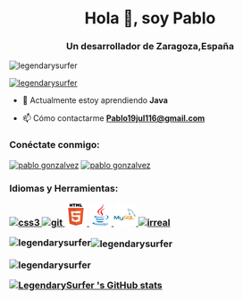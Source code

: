 <h1 align="center">Hola 👋, soy Pablo</h1>
<h3 align="center">Un desarrollador de Zaragoza,España</h3>

<p align="left"> <img src=" https://komarev.com/ghpvc/?username=legendarysurfer&label=Profile%20views&color=0e75b6&style=flat" alt="legendarysurfer" /> </p>

<p align="left"> <a href="https:/ /github.com/ryo-ma/github-profile-trophy"><img src="https://github-profile-trophy.vercel.app/?username=legendarysurfer" alt="legendarysurfer" /></a > </p>

- 🌱 Actualmente estoy aprendiendo **Java**

- 📫 Cómo contactarme **Pablo19jul116@gmail.com**

<h3 align="left">Conéctate conmigo:</h3>
<p alinear="izquierda">
<a href="https://linkedin.com/in/pablo gonzalvez" target="blank"><img align="center" src="https://raw.githubusercontent.com/rahuldkjain/github-profile- readme-generator/master/src/images/icons/Social/linked-in-alt.svg" alt="pablo gonzalvez" height="30" width="40" /></a>
<a href="https ://fb.com/pablo gonzalvez" target="blank"><img align="center" src="https://raw.githubusercontent.com/rahuldkjain/github-profile-readme-generator/master/src/ images/icons/Social/facebook.svg" alt="pablo gonzalvez" height="30" width="40" /></a>
</p>

<h3 align="left">Idiomas y Herramientas:</ h3>
<p align="left"> <a href="https://www.w3schools.com/css/" target="_blank" rel="noreferrer"> <img src="https://raw.githubusercontent. com/devicons/devicon/master/icons/css3/css3-original-wordmark.svg" alt="css3" width="40" height="40"/> </a> <a href="https:// git-scm.com/" target="_blank" rel="noreferrer"> <img src="https://www.vectorlogo.zone/logos/git-scm/git-scm-icon.svg" alt=" git" width="40" height="40"/> </a> <a href="https://www.w3.org/html/" target="_blank" rel="noreferrer"> <img src ="https://raw.githubusercontent.com/devicons/devicon/master/icons/html5/html5-original-wordmark.svg" alt="html5" width="40" height="40"/> </a> <a href="https:// www.java.com" target="_blank" rel="noreferrer"> <img src="https://raw.githubusercontent.com/devicons/devicon/master/icons/java/java-original.svg" alt= "java" width="40" height="40"/> </a> <a href="https://www.mysql.com/" target="_blank" rel="noreferrer"> <img src= "https://raw.githubusercontent.com/devicons/devicon/master/icons/mysql/mysql-original-wordmark.svg" alt="mysql" width="40" height="40"/> </a> <a href="https://unrealengine.com/" target="_blank" rel="noreferrer"> <img src="https://raw.githubusercontent.com/kenangundogan/fontisto/036b7eca71aab1bef8e6a0518f7329f13ed62f6b/icons/svg/brand /unreal-engine.svg" alt="irreal" ancho="40" altura="40"/> </a> </p>

<p><img align="left" src="https://github-readme-stats.vercel.app/api/top-langs?username=legendarysurfer&show_icons=true&locale=en&layout=compact" alt="legendarysurfer" /> </p>

<p> <img align="center" src="https://github-readme-stats.vercel.app/api?username=legendarysurfer&show_icons=true&locale=en" alt="legendarysurfer" /> </p>

<p><img align="center" src="https://github-readme-streak-stats.herokuapp.com/?user=legendarysurfer&" alt="legendarysurfer" /></p>


[![LegendarySurfer 's GitHub stats](https://github-readme-stats.vercel.app/api?username=LegendarySurfer)](https://github.com/anuraghazra/github-readme-stats)

